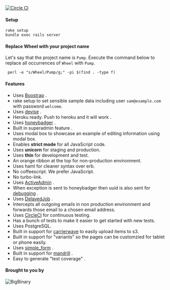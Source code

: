 [![Circle CI](https://circleci.com/gh/bigbinary/wheel.png?style=badge)](https://circleci.com/gh/bigbinary/wheel)

#### Setup

```
rake setup
bundle exec rails server
```

#### Replace Wheel with your project name

Let's say that the project name is `Pump`. Execute the command below to
replace all occurrences of `Wheel` with `Pump`.

```
 perl -e "s/Wheel/Pump/g;" -pi $(find . -type f)
```

#### Features

- Uses [Boostrap](http://getbootstrap.com) .
- rake setup to set sensible sample data including user `sam@example.com` with password `welcome`.
- Uses [devise](https://github.com/plataformatec/devise) .
- Heroku ready. Push to heroku and it will work .
- Uses [honeybadger](https://www.honeybadger.io) .
- Built in superadmin feature .
- Uses modal box to showcase an example of editing information using modal box.
- Enables __strict mode__ for all JavaScript code.
- Uses __unicorn__ for staging and production.
- Uses __thin__ for development and test.
- An orange ribbon at the top for non-production environment.
- Uses haml for cleaner syntax over erb.
- No coffeescript. We prefer JavaScript.
- No turbo-link.
- Uses [ActiveAdmin](http://activeadmin.info) .
- When exception is sent to honeybadger then uuid is also sent for [debugging](http://videos.bigbinary.com/rubyonrails/use-uuid-x-request-id-to-debug-rails-application.html) .
- Uses [DelayedJob](https://github.com/collectiveidea/delayed_job) .
- Intercepts all outgoing emails in non production environment and forwards those email to a chosen email address.
- Uses [CircleCI](https://circleci.com) for continuous testing.
- Has a bunch of tests to make it easier to get started with new tests.
- Uses PostgreSQL.
- Built in support for [carrierwave](https://github.com/carrierwaveuploader/carrierwave) to easily upload items to s3.
- Built in support for "variants" so the pages can be customzied for tablet or phone easily.
- Uses [simple_form](https://github.com/plataformatec/simple_form) .
- Built in support for [mandrill](http://how-we-work.bigbinary.com/externalservices/mandrill.html) .
- Easy to generate "test coverage" .


#### Brought to you by


![BigBinary](http://bigbinary.com/assets/common/logo.png)
